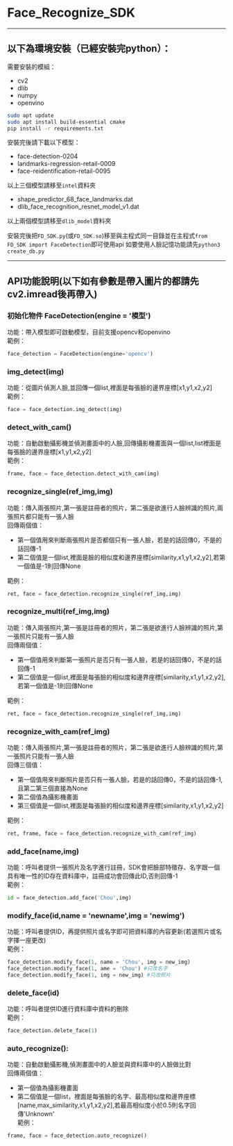 # Face_Recognize_SDK
---
## 以下為環境安裝（已經安裝完python）：
需要安裝的模組：
* cv2
* dlib
* numpy
* openvino
```bash
sudo apt update
sudo apt install build-essential cmake  
pip install -r requirements.txt
```

安裝完後請下載以下模型：
* face-detection-0204
* landmarks-regression-retail-0009
* face-reidentification-retail-0095

以上三個模型請移至`intel`資料夾
* shape_predictor_68_face_landmarks.dat
* dlib_face_recognition_resnet_model_v1.dat

以上兩個模型請移至`dlib_model`資料夾

安裝完後把`FD_SDK.py`(或`FD_SDK.so`)移至與主程式同一目錄並在主程式`from FD_SDK import FaceDetection`即可使用api
如要使用人臉記憶功能請先`python3 create_db.py`

---
## API功能說明(以下如有參數是帶入圖片的都請先cv2.imread後再帶入)
### 初始化物件 FaceDetection(engine = '模型')
功能：帶入模型即可啟動模型，目前支援opencv和openvino  
範例：
```python
face_detection = FaceDetection(engine='opencv')
```
### img_detect(img)
功能：從圖片偵測人臉,並回傳一個list,裡面是每張臉的邊界座標[x1,y1,x2,y2]  
範例：
```python
face = face_detection.img_detect(img)
```
### detect_with_cam()
功能：自動啟動攝影機並偵測畫面中的人臉,回傳攝影機畫面與一個list,list裡面是每張臉的邊界座標[x1,y1,x2,y2]  
範例：
```python
frame, face = face_detection.detect_with_cam(img)
```
### recognize_single(ref_img,img)
功能：傳入兩張照片,第一張是註冊者的照片，第二張是欲進行人臉辨識的照片,兩張照片都只能有一張人臉  
回傳兩個值：
* 第一個值用來判斷兩張照片是否都個只有一張人臉，若是的話回傳0，不是的話回傳-1
* 第二個值是一個list,裡面是臉的相似度和邊界座標[similarity,x1,y1,x2,y2],若第一個值是-1則回傳None   

範例：
```python
ret, face = face_detection.recognize_single(ref_img,img)
```
### recognize_multi(ref_img,img)
功能：傳入兩張照片,第一張是註冊者的照片，第二張是欲進行人臉辨識的照片,第一張照片只能有一張人臉  
回傳兩個值：
* 第一個值用來判斷第一張照片是否只有一張人臉，若是的話回傳0，不是的話回傳-1
* 第二個值是一個list,裡面是每張臉的相似度和邊界座標[similarity,x1,y1,x2,y2],若第一個值是-1則回傳None  

範例：
```python
ret, face = face_detection.recognize_single(ref_img,img)
```
### recognize_with_cam(ref_img)
功能：傳入兩張照片,第一張是註冊者的照片，第二張是欲進行人臉辨識的照片,第一張照片只能有一張人臉  
回傳三個值：
* 第一個值用來判斷照片是否只有一張人臉，若是的話回傳0，不是的話回傳-1,且第二第三個直接為None
* 第二個值為攝影機畫面
* 第三個值是一個list,裡面是每張臉的相似度和邊界座標[similarity,x1,y1,x2,y2]

範例：
```python
ret, frame, face = face_detection.recognize_with_cam(ref_img)
```
### add_face(name,img)
功能：呼叫者提供一張照片及名字進行註冊，SDK會把臉部特徵存、名字跟一個具有唯一性的ID存在資料庫中，註冊成功會回傳此ID,否則回傳-1  
範例：
```python
id = face_detection.add_face('Chou',img)
```
### modify_face(id,name = 'newname',img = 'newimg')
功能：呼叫者提供ID，再提供照片或名字即可把資料庫的內容更新(若選照片或名字擇一座更改)  
範例：
```python
face_detection.modify_face(1, name = 'Chou', img = new_img)
face_detection.modify_face(1, ame = 'Chou') #只改名字
face_detection.modify_face(1, img = new_img) #只改照片
```
### delete_face(id)
功能：呼叫者提供ID進行資料庫中資料的刪除  
範例：
```python
face_detection.delete_face(1)
```
### auto_recognize():
功能：自動啟動攝影機,偵測畫面中的人臉並與資料庫中的人臉做比對  
回傳兩個值：
* 第一個值為攝影機畫面
* 第二個值是一個list，裡面是每張臉的名字、最高相似度和邊界座標[name,max_similarity,x1,y1,x2,y2],若最高相似度小於0.5則名字回傳'Unknown'  
範例：
```python
frame, face = face_detection.auto_recognize()
```
